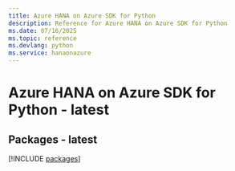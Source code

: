 ```yaml
---
title: Azure HANA on Azure SDK for Python
description: Reference for Azure HANA on Azure SDK for Python
ms.date: 07/16/2025
ms.topic: reference
ms.devlang: python
ms.service: hanaonazure
---
```

# Azure HANA on Azure SDK for Python - latest
## Packages - latest
[!INCLUDE [packages](hana-on-azure-index.md)]